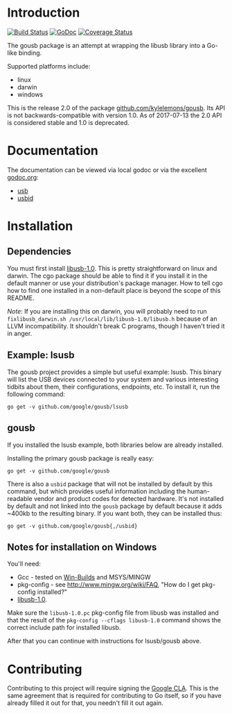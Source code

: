 Introduction
============

[![Build Status][ciimg]][ci]
[![GoDoc][docimg]][doc]
[![Coverage Status][coverimg]][cover]

The gousb package is an attempt at wrapping the libusb library into a Go-like binding.

Supported platforms include:

- linux
- darwin
- windows

This is the release 2.0 of the package [github.com/kylelemons/gousb](https://github.com/kylelemons/gousb).
Its API is not backwards-compatible with version 1.0.
As of 2017-07-13 the 2.0 API is considered stable and 1.0 is deprecated.

[coverimg]: https://coveralls.io/repos/github/google/gousb/badge.svg
[cover]:    https://coveralls.io/github/google/gousb
[ciimg]:    https://travis-ci.org/google/gousb.svg
[ci]:       https://travis-ci.org/google/gousb
[docimg]:   https://godoc.org/github.com/google/gousb?status.svg
[doc]:      https://godoc.org/github.com/google/gousb

Documentation
=============
The documentation can be viewed via local godoc or via the excellent [godoc.org](http://godoc.org/):

- [usb](http://godoc.org/github.com/google/gousb)
- [usbid](http://godoc.org/pkg/github.com/google/gousb/usbid)

Installation
============

Dependencies
------------
You must first install [libusb-1.0](http://libusb.org/wiki/libusb-1.0).  This is pretty straightforward on linux and darwin.  The cgo package should be able to find it if you install it in the default manner or use your distribution's package manager.  How to tell cgo how to find one installed in a non-default place is beyond the scope of this README.

*Note*: If you are installing this on darwin, you will probably need to run `fixlibusb_darwin.sh /usr/local/lib/libusb-1.0/libusb.h` because of an LLVM incompatibility.  It shouldn't break C programs, though I haven't tried it in anger.

Example: lsusb
--------------
The gousb project provides a simple but useful example: lsusb.  This binary will list the USB devices connected to your system and various interesting tidbits about them, their configurations, endpoints, etc.  To install it, run the following command:

    go get -v github.com/google/gousb/lsusb

gousb
-----
If you installed the lsusb example, both libraries below are already installed.

Installing the primary gousb package is really easy:

    go get -v github.com/google/gousb

There is also a `usbid` package that will not be installed by default by this command, but which provides useful information including the human-readable vendor and product codes for detected hardware.  It's not installed by default and not linked into the `gousb` package by default because it adds ~400kb to the resulting binary.  If you want both, they can be installed thus:

    go get -v github.com/google/gousb{,/usbid}

Notes for installation on Windows
---------------------------------

You'll need:

- Gcc - tested on [Win-Builds](http://win-builds.org/) and MSYS/MINGW
- pkg-config - see http://www.mingw.org/wiki/FAQ, "How do I get pkg-config installed?"
- [libusb-1.0](http://sourceforge.net/projects/libusb/files/libusb-1.0/).

Make sure the `libusb-1.0.pc` pkg-config file from libusb was installed
and that the result of the `pkg-config --cflags libusb-1.0` command shows the
correct include path for installed libusb.

After that you can continue with instructions for lsusb/gousb above.

Contributing
============
Contributing to this project will require signing the [Google CLA][cla].
This is the same agreement that is required for contributing to Go itself, so if you have
already filled it out for that, you needn't fill it out again.

[cla]: https://cla.developers.google.com/

